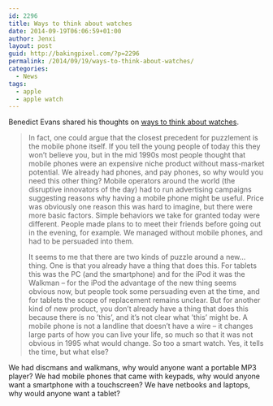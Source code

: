 ```yaml
---
id: 2296
title: Ways to think about watches
date: 2014-09-19T06:06:59+01:00
author: Jenxi
layout: post
guid: http://bakingpixel.com/?p=2296
permalink: /2014/09/19/ways-to-think-about-watches/
categories:
  - News
tags:
  - apple
  - apple watch
---
```

Benedict Evans shared his thoughts on [ways to think about watches](http://ben-evans.com/benedictevans/2014/9/15/ways-to-think-about-watches).

> In fact, one could argue that the closest precedent for puzzlement is the mobile phone itself. If you tell the young people of today this they won’t believe you, but in the mid 1990s most people thought that mobile phones were an expensive niche product without mass-market potential. We already had phones, and pay phones, so why would you need this other thing? Mobile operators around the world (the disruptive innovators of the day) had to run advertising campaigns suggesting reasons why having a mobile phone might be useful. Price was obviously one reason this was hard to imagine, but there were more basic factors. Simple behaviors we take for granted today were different. People made plans to to meet their friends before going out in the evening, for example. We managed without mobile phones, and had to be persuaded into them. 
> 
> It seems to me that there are two kinds of puzzle around a new&#8230; thing. One is that you already have a thing that does this. For tablets this was the PC (and the smartphone) and for the iPod it was the Walkman &#8211; for the iPod the advantage of the new thing seems obvious now, but people took some persuading even at the time, and for tablets the scope of replacement remains unclear. But for another kind of new product, you don’t already have a thing that does this because there is no ’this’, and it’s not clear what ’this’ might be. A mobile phone is not a landline that doesn’t have a wire &#8211; it changes large parts of how you can live your life, so much so that it was not obvious in 1995 what would change. So too a smart watch. Yes, it tells the time, but what else? 

We had discmans and walkmans, why would anyone want a portable MP3 player? We had mobile phones that came with keypads, why would anyone want a smartphone with a touchscreen? We have netbooks and laptops, why would anyone want a tablet?